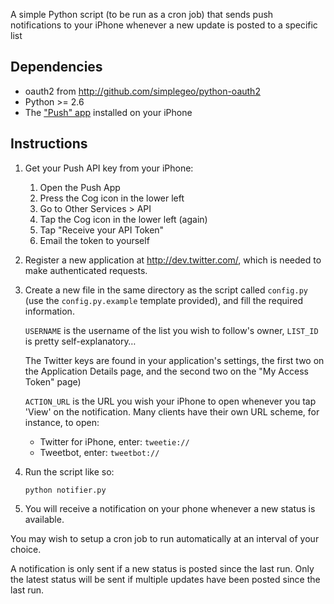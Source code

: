 A simple Python script (to be run as a cron job) that sends push notifications to your iPhone whenever a new update is posted to a specific list

Dependencies
------------

* oauth2 from http://github.com/simplegeo/python-oauth2
* Python >= 2.6
* The ["Push" app](http://itunes.apple.com/app/push-3-0/id350973572) installed on your iPhone

Instructions
------------

1.  Get your Push API key from your iPhone:
    
    1. Open the Push App
    2. Press the Cog icon in the lower left
    3. Go to Other Services > API
    4. Tap the Cog icon in the lower left (again)
    5. Tap "Receive your API Token"
    6. Email the token to yourself

2.  Register a new application at http://dev.twitter.com/, which is needed to make
    authenticated requests.

3.  Create a new file in the same directory as the script called `config.py` (use
    the `config.py.example` template provided), and fill the required information.
    
    `USERNAME` is the username of the list you wish to follow's owner,
    `LIST_ID` is pretty self-explanatory…
    
    The Twitter keys are found in your application's settings, the first two on
    the Application Details page, and the second two on the "My Access Token" page)
    
    `ACTION_URL` is the URL you wish your iPhone to open whenever you tap 'View'
    on the notification. Many clients have their own URL scheme, for instance, to
    open:
    
    * Twitter for iPhone, enter: `tweetie://`
    * Tweetbot, enter: `tweetbot://`

4.  Run the script like so:
    
        python notifier.py

5.  You will receive a notification on your phone whenever a new status is available.

You may wish to setup a cron job to run automatically at an interval of your choice.

A notification is only sent if a new status is posted since the last run. Only the
latest status will be sent if multiple updates have been posted since the last run.
